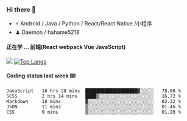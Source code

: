 ### Hi there 👋

- ⚡  Android / Java / Python / React/React Native /小程序
- ♟  Daemon / hahame5218 

#### 正在学 ... 前端(React webpack Vue JavaScript)   


![](https://github-readme-stats.vercel.app/api?username=Daemon1993)  [![Top Langs](https://github-readme-stats.vercel.app/api/top-langs/?username=Daemon1993)](https://github.com/anuraghazra/github-readme-stats) 



#### Coding status last week ⌨️

<!--START_SECTION:waka-->
```text
JavaScript   10 hrs 28 mins  ███████████████████▓░░░░░   78.00 % 
SCSS         2 hrs 14 mins   ████▒░░░░░░░░░░░░░░░░░░░░   16.72 % 
Markdown     18 mins         ▓░░░░░░░░░░░░░░░░░░░░░░░░   02.32 % 
JSON         11 mins         ▒░░░░░░░░░░░░░░░░░░░░░░░░   01.46 % 
CSS          9 mins          ▒░░░░░░░░░░░░░░░░░░░░░░░░   01.20 % 
```
<!--END_SECTION:waka-->





